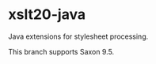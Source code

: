 xslt20-java
===========

Java extensions for stylesheet processing.

This branch supports Saxon 9.5.

